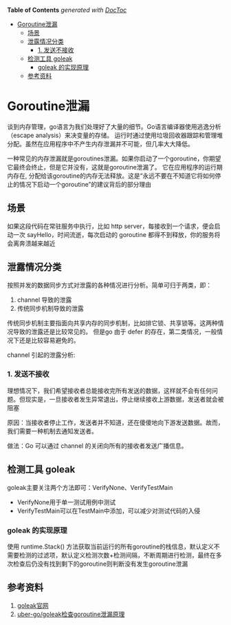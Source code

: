 <!-- START doctoc generated TOC please keep comment here to allow auto update -->
<!-- DON'T EDIT THIS SECTION, INSTEAD RE-RUN doctoc TO UPDATE -->
**Table of Contents**  *generated with [DocToc](https://github.com/thlorenz/doctoc)*

- [Goroutine泄漏](#goroutine%E6%B3%84%E6%BC%8F)
  - [场景](#%E5%9C%BA%E6%99%AF)
  - [泄露情况分类](#%E6%B3%84%E9%9C%B2%E6%83%85%E5%86%B5%E5%88%86%E7%B1%BB)
    - [1. 发送不接收](#1-%E5%8F%91%E9%80%81%E4%B8%8D%E6%8E%A5%E6%94%B6)
  - [检测工具 goleak](#%E6%A3%80%E6%B5%8B%E5%B7%A5%E5%85%B7-goleak)
    - [goleak 的实现原理](#goleak-%E7%9A%84%E5%AE%9E%E7%8E%B0%E5%8E%9F%E7%90%86)
  - [参考资料](#%E5%8F%82%E8%80%83%E8%B5%84%E6%96%99)

<!-- END doctoc generated TOC please keep comment here to allow auto update -->

# Goroutine泄漏
谈到内存管理，go语言为我们处理好了大量的细节。Go语言编译器使用逃逸分析（escape analysis）来决变量的存储。
运行时通过使用垃圾回收器跟踪和管理堆分配。虽然在应用程序中不产生内存泄漏并不可能，但几率大大降低。

一种常见的内存泄漏就是goroutines泄漏。如果你启动了一个goroutine，你期望它最终会终止，但是它并没有，这就是goroutine泄漏了。
它在应用程序的运行期内存在, 分配给该goroutine的内存无法释放。这是“永远不要在不知道它将如何停止的情况下启动一个goroutine”的建议背后的部分理由

## 场景
如果这段代码在常驻服务中执行，比如 http server，每接收到一个请求，便会启动一次 sayHello，时间流逝，每次启动的 goroutine 都得不到释放，你的服务将会离奔溃越来越近

## 泄露情况分类
按照并发的数据同步方式对泄露的各种情况进行分析。简单可归于两类，即：
1. channel 导致的泄露
2. 传统同步机制导致的泄露

传统同步机制主要指面向共享内存的同步机制，比如排它锁、共享锁等。这两种情况导致的泄露还是比较常见的。
但是go 由于 defer 的存在，第二类情况，一般情况下还是比较容易避免的。

channel 引起的泄露分析:
### 1. 发送不接收
理想情况下，我们希望接收者总能接收完所有发送的数据，这样就不会有任何问题。但现实是，一旦接收者发生异常退出，停止继续接收上游数据，发送者就会被阻塞

原因：当接收者停止工作，发送者并不知道，还在傻傻地向下游发送数据。故而，我们需要一种机制去通知发送者。

做法：Go 可以通过 channel 的关闭向所有的接收者发送广播信息。


## 检测工具 goleak

goleak主要关注两个方法即可：VerifyNone、VerifyTestMain
- VerifyNone用于单一测试用例中测试
- VerifyTestMain可以在TestMain中添加，可以减少对测试代码的入侵

### goleak 的实现原理
使用 runtime.Stack() 方法获取当前运行的所有goroutine的栈信息，默认定义不需要检测的过滤项，默认定义检测次数+检测间隔，不断周期进行检测，最终在多次检查后仍没有找到剩下的goroutine则判断没有发生goroutine泄漏


## 参考资料
1. [goleak官网](https://github.com/uber-go/goleak)
2. [uber-go/goleak检查goroutine泄漏原理](https://mp.weixin.qq.com/s/PGcutKTQZy3v9ln31dFvRg)

